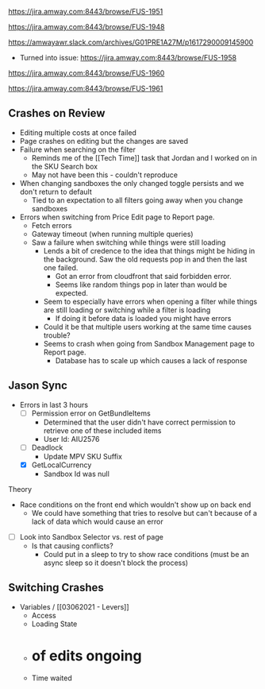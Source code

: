 https://jira.amway.com:8443/browse/FUS-1951

https://jira.amway.com:8443/browse/FUS-1948

https://amwayawr.slack.com/archives/G01PRE1A27M/p1617290009145900
- Turned into issue: https://jira.amway.com:8443/browse/FUS-1958 

https://jira.amway.com:8443/browse/FUS-1960

https://jira.amway.com:8443/browse/FUS-1961


## Crashes on Review
- Editing multiple costs at once failed
- Page crashes on editing but the changes are saved
- Failure when searching on the filter
	- Reminds me of the [[Tech Time]] task that Jordan and I worked on in the SKU Search box
	- May not have been this - couldn't reproduce
- When changing sandboxes the only changed toggle persists and we don't return to default
	- Tied to an expectation to all filters going away when you change sandboxes
- Errors when switching from Price Edit page to Report page. 
	- Fetch errors
	- Gateway timeout (when running multiple queries)
	- Saw a failure when switching while things were still loading
		- Lends a bit of credence to the idea that things might be hiding in the background. Saw the old requests pop in and then the last one failed.
			- Got an error from cloudfront that said forbidden error.
			- Seems like random things pop in later than would be expected.
		- Seem to especially have errors when opening a filter while things are still loading or switching while a filter is loading
			- If doing it before data is loaded you might have errors
		- Could it be that multiple users working at the same time causes trouble?
		- Seems to crash when going from Sandbox Management page to Report page. 
			- Database has to scale up which causes a lack of response

## Jason Sync
- Errors in last 3 hours
	- [ ] Permission error on GetBundleItems
		- Determined that the user didn't have correct permission to retrieve one of these included items
		- User Id: AIU2576
	- [ ] Deadlock
		- Update MPV SKU Suffix
	- [x] GetLocalCurrency
		- Sandbox Id was null

Theory 
- Race conditions on the front end which wouldn't show up on back end
	- We could have something that tries to resolve but can't because of a lack of data which would cause an error

- [ ] Look into Sandbox Selector vs. rest of page
	- Is that causing conflicts?
		- Could put in a sleep to try to show race conditions (must be an async sleep so it doesn't block the process)


## Switching Crashes
- Variables / [[03062021 - Levers]]
	- Access
	- Loading State
	- # of edits ongoing
	- Time waited
